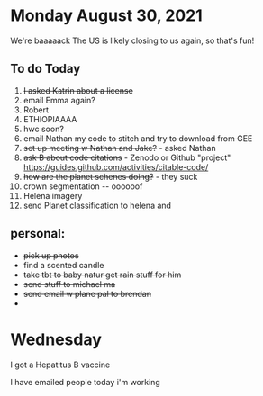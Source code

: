 # Monday August 30, 2021

We're baaaaack 
The US is likely closing to us again, so that's fun! 


## To do Today 

1. ~~I asked Katrin about a license~~ 
2. email Emma again?
3. Robert 
4. ETHIOPIAAAA
5. hwc soon?
6. ~~email Nathan my code to stitch and try to download from GEE~~
7. ~~set up meeting w Nathan and Jake?~~ - asked Nathan
8. ~~ask B about code citations~~ - Zenodo or Github "project" https://guides.github.com/activities/citable-code/
9. ~~how are the planet schenes doing?~~ - they suck
10. crown segmentation -- oooooof
11. Helena imagery 
12. send Planet classification to helena and 

## personal: 

- ~~pick up photos~~ 
- find a scented candle
- ~~take tbt to baby natur get rain stuff for him~~ 
- ~~send stuff to michael ma~~
- ~~send email w plane pal to brendan~~ 
- 
# Wednesday 

I got a Hepatitus B vaccine 

I have emailed people 
today i'm working 
